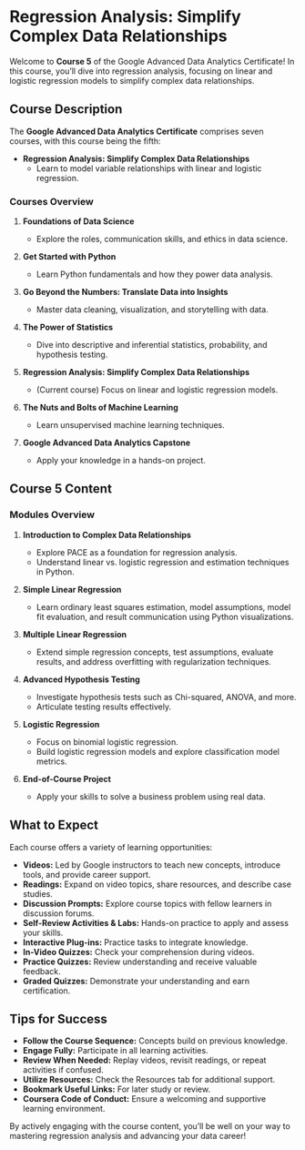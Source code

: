# Regression Analysis: Simplify Complex Data Relationships

Welcome to **Course 5** of the Google Advanced Data Analytics Certificate! In this course, you’ll dive into regression analysis, focusing on linear and logistic regression models to simplify complex data relationships.

## Course Description

The **Google Advanced Data Analytics Certificate** comprises seven courses, with this course being the fifth:

- **Regression Analysis: Simplify Complex Data Relationships**
  - Learn to model variable relationships with linear and logistic regression.

### Courses Overview

1. **Foundations of Data Science**
   - Explore the roles, communication skills, and ethics in data science.

2. **Get Started with Python**
   - Learn Python fundamentals and how they power data analysis.

3. **Go Beyond the Numbers: Translate Data into Insights**
   - Master data cleaning, visualization, and storytelling with data.

4. **The Power of Statistics**
   - Dive into descriptive and inferential statistics, probability, and hypothesis testing.

5. **Regression Analysis: Simplify Complex Data Relationships**
   - (Current course) Focus on linear and logistic regression models.

6. **The Nuts and Bolts of Machine Learning**
   - Learn unsupervised machine learning techniques.

7. **Google Advanced Data Analytics Capstone**
   - Apply your knowledge in a hands-on project.

## Course 5 Content

### Modules Overview

1. **Introduction to Complex Data Relationships**
   - Explore PACE as a foundation for regression analysis.
   - Understand linear vs. logistic regression and estimation techniques in Python.

2. **Simple Linear Regression**
   - Learn ordinary least squares estimation, model assumptions, model fit evaluation, and result communication using Python visualizations.

3. **Multiple Linear Regression**
   - Extend simple regression concepts, test assumptions, evaluate results, and address overfitting with regularization techniques.

4. **Advanced Hypothesis Testing**
   - Investigate hypothesis tests such as Chi-squared, ANOVA, and more.
   - Articulate testing results effectively.

5. **Logistic Regression**
   - Focus on binomial logistic regression.
   - Build logistic regression models and explore classification model metrics.

6. **End-of-Course Project**
   - Apply your skills to solve a business problem using real data.

## What to Expect

Each course offers a variety of learning opportunities:

- **Videos:** Led by Google instructors to teach new concepts, introduce tools, and provide career support.
- **Readings:** Expand on video topics, share resources, and describe case studies.
- **Discussion Prompts:** Explore course topics with fellow learners in discussion forums.
- **Self-Review Activities & Labs:** Hands-on practice to apply and assess your skills.
- **Interactive Plug-ins:** Practice tasks to integrate knowledge.
- **In-Video Quizzes:** Check your comprehension during videos.
- **Practice Quizzes:** Review understanding and receive valuable feedback.
- **Graded Quizzes:** Demonstrate your understanding and earn certification.

## Tips for Success

- **Follow the Course Sequence:** Concepts build on previous knowledge.
- **Engage Fully:** Participate in all learning activities.
- **Review When Needed:** Replay videos, revisit readings, or repeat activities if confused.
- **Utilize Resources:** Check the Resources tab for additional support.
- **Bookmark Useful Links:** For later study or review.
- **Coursera Code of Conduct:** Ensure a welcoming and supportive learning environment.

By actively engaging with the course content, you’ll be well on your way to mastering regression analysis and advancing your data career!
